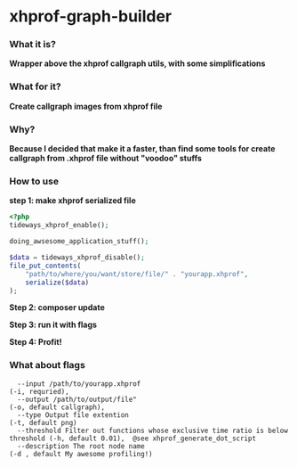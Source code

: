 # xhprof-graph-builder

### What it is?

**Wrapper above the xhprof callgraph utils, with some simplifications**

### What for it?
**Create callgraph images from xhprof file**

### Why?

**Because I decided that make it a faster, than find some tools for create callgraph from .xhprof file without "voodoo" stuffs**   

### How to use

**step 1: make xhprof serialized file**

```php
<?php
tideways_xhprof_enable();

doing_awsesome_application_stuff(); 

$data = tideways_xhprof_disable();
file_put_contents(
    "path/to/where/you/want/store/file/" . "yourapp.xhprof",
    serialize($data)
);
```

**Step 2: composer update**

**Step 3: run it with flags**

**Step 4: Profit!**

### What about flags
```
  --input /path/to/yourapp.xhprof                                                (-i, requried),
  --output /path/to/output/file"                                                 (-o, default callgraph),
  --type Output file extention                                                   (-t, default png)
  --threshold Filter out functions whose exclusive time ratio is below threshold (-h, default 0.01),  @see xhprof_generate_dot_script
  --description The root node name                                               (-d , default My awesome profiling!)
```